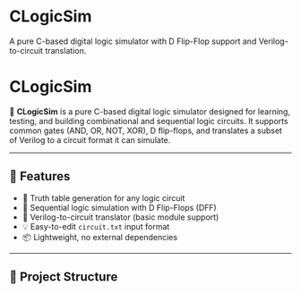 # CLogicSim
A pure C-based digital logic simulator with D Flip-Flop support and Verilog-to-circuit translation.
# CLogicSim

🧠 **CLogicSim** is a pure C-based digital logic simulator designed for learning, testing, and building combinational and sequential logic circuits. It supports common gates (AND, OR, NOT, XOR), D flip-flops, and translates a subset of Verilog to a circuit format it can simulate.

---

## 🚀 Features

- 🧮 Truth table generation for any logic circuit
- 🔁 Sequential logic simulation with D Flip-Flops (DFF)
- 🔧 Verilog-to-circuit translator (basic module support)
- 💡 Easy-to-edit `circuit.txt` input format
- 📦 Lightweight, no external dependencies

---

## 📂 Project Structure

